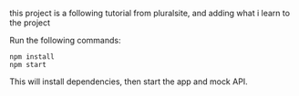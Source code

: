 this project is a following tutorial from pluralsite, and adding what i learn to the project


Run the following commands:

```
npm install
npm start
```

This will install dependencies, then start the app and mock API.

